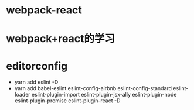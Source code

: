 # webpack-react
# webpack+react的学习
# editorconfig
* yarn add eslint -D
* yarn add babel-eslint eslint-config-airbnb eslint-config-standard eslint-loader eslint-plugin-import eslint-plugin-jsx-ally eslint-plugin-node eslint-plugin-promise eslint-plugin-react -D
